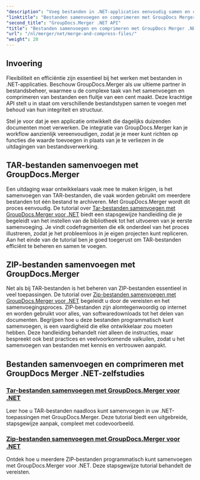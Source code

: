```yaml
---
"description": "Voeg bestanden in .NET-applicaties eenvoudig samen en comprimeer ze met GroupDocs.Merger. Bekijk tutorials voor het stapsgewijs samenvoegen van TAR- en ZIP-bestanden."
"linktitle": "Bestanden samenvoegen en comprimeren met GroupDocs Merger .NET"
"second_title": "GroupDocs.Merger .NET API"
"title": "Bestanden samenvoegen en comprimeren met GroupDocs Merger .NET"
"url": "/nl/merger/net/merge-and-compress-files/"
"weight": 20
---
```


## Invoering

Flexibiliteit en efficiëntie zijn essentieel bij het werken met bestanden in .NET-applicaties. Beschouw GroupDocs.Merger als uw ultieme partner in bestandsbeheer, waarmee u de complexe taak van het samenvoegen en comprimeren van bestanden een fluitje van een cent maakt. Deze krachtige API stelt u in staat om verschillende bestandstypen samen te voegen met behoud van hun integriteit en structuur.

Stel je voor dat je een applicatie ontwikkelt die dagelijks duizenden documenten moet verwerken. De integratie van GroupDocs.Merger kan je workflow aanzienlijk vereenvoudigen, zodat je je meer kunt richten op functies die waarde toevoegen in plaats van je te verliezen in de uitdagingen van bestandsverwerking.

## TAR-bestanden samenvoegen met GroupDocs.Merger

Een uitdaging waar ontwikkelaars vaak mee te maken krijgen, is het samenvoegen van TAR-bestanden, die vaak worden gebruikt om meerdere bestanden tot één bestand te archiveren. Met GroupDocs.Merger wordt dit proces eenvoudig. De tutorial over [Tar-bestanden samenvoegen met GroupDocs.Merger voor .NET](./merge-tar-files/) biedt een stapsgewijze handleiding die je begeleidt van het instellen van de bibliotheek tot het uitvoeren van je eerste samenvoeging. Je vindt codefragmenten die elk onderdeel van het proces illustreren, zodat je het probleemloos in je eigen projecten kunt repliceren. Aan het einde van de tutorial ben je goed toegerust om TAR-bestanden efficiënt te beheren en samen te voegen.

## ZIP-bestanden samenvoegen met GroupDocs.Merger

Net als bij TAR-bestanden is het beheren van ZIP-bestanden essentieel in veel toepassingen. De tutorial over [Zip-bestanden samenvoegen met GroupDocs.Merger voor .NET](./merge-zip-files/) begeleidt u door de vereisten en het samenvoegingsproces. ZIP-bestanden zijn alomtegenwoordig op internet en worden gebruikt voor alles, van softwaredownloads tot het delen van documenten. Begrijpen hoe u deze bestanden programmatisch kunt samenvoegen, is een vaardigheid die elke ontwikkelaar zou moeten hebben. Deze handleiding behandelt niet alleen de instructies, maar bespreekt ook best practices en veelvoorkomende valkuilen, zodat u het samenvoegen van bestanden met kennis en vertrouwen aanpakt.

## Bestanden samenvoegen en comprimeren met GroupDocs Merger .NET-zelfstudies
### [Tar-bestanden samenvoegen met GroupDocs.Merger voor .NET](./merge-tar-files/)
Leer hoe u TAR-bestanden naadloos kunt samenvoegen in uw .NET-toepassingen met GroupDocs.Merger. Deze tutorial biedt een uitgebreide, stapsgewijze aanpak, compleet met codevoorbeeld.
### [Zip-bestanden samenvoegen met GroupDocs.Merger voor .NET](./merge-zip-files/)
Ontdek hoe u meerdere ZIP-bestanden programmatisch kunt samenvoegen met GroupDocs.Merger voor .NET. Deze stapsgewijze tutorial behandelt de vereisten.